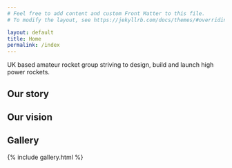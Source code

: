 ```yaml
---
# Feel free to add content and custom Front Matter to this file.
# To modify the layout, see https://jekyllrb.com/docs/themes/#overriding-theme-defaults

layout: default
title: Home
permalink: /index
---
```


UK based amateur rocket group striving to design, build and launch high power rockets.

## Our story


## Our vision


## Gallery

{% include gallery.html %}

